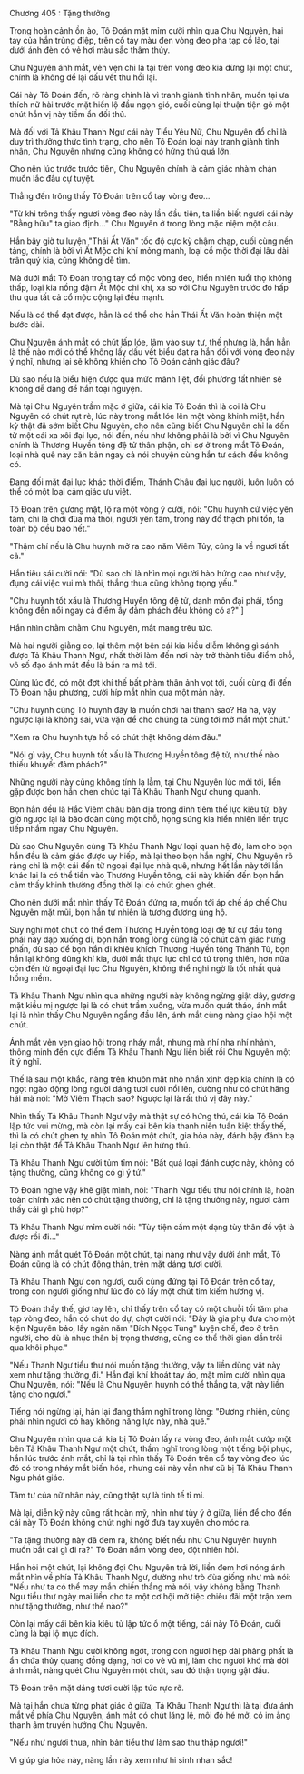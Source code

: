 




Chương 405 : Tặng thưởng


Trong hoàn cảnh ồn ào, Tô Đoán mặt mỉm cười nhìn qua Chu Nguyên, hai tay của hắn trùng điệp, trên cổ tay màu đen vòng đeo pha tạp cổ lão, tại dưới ánh đèn có vẻ hơi màu sắc thâm thúy.

Chu Nguyên ánh mắt, vẻn vẹn chỉ là tại trên vòng đeo kia dừng lại một chút, chính là không để lại dấu vết thu hồi lại.

Cái này Tô Đoán đến, rõ ràng chính là vì tranh giành tình nhân, muốn tại ưa thích nữ hài trước mặt hiển lộ đầu ngọn gió, cuối cùng lại thuận tiện gõ một chút hắn vị này tiềm ẩn đối thủ.

Mà đối với Tả Khâu Thanh Ngư cái này Tiểu Yêu Nữ, Chu Nguyên đổ chỉ là duy trì thưởng thức tình trạng, cho nên Tô Đoán loại này tranh giành tình nhân, Chu Nguyên nhưng cũng không có hứng thú quá lớn.

Cho nên lúc trước trước tiên, Chu Nguyên chính là cảm giác nhàm chán muốn lắc đầu cự tuyệt.

Thẳng đến trông thấy Tô Đoán trên cổ tay vòng đeo...

"Từ khi trông thấy ngươi vòng đeo này lần đầu tiên, ta liền biết ngươi cái này "Bằng hữu" ta giao định..." Chu Nguyên ở trong lòng mặc niệm một câu.

Hắn bây giờ tu luyện "Thái Ất Văn" tốc độ cực kỳ chậm chạp, cuối cùng nền tảng, chính là bởi vì Ất Mộc chi khí mỏng manh, loại cổ mộc thời đại lâu dài trân quý kia, cũng không dễ tìm.

Mà dưới mắt Tô Đoán trong tay cổ mộc vòng đeo, hiển nhiên tuổi thọ không thấp, loại kia nồng đậm Ất Mộc chi khí, xa so với Chu Nguyên trước đó hấp thu qua tất cả cổ mộc cộng lại đều mạnh.

Nếu là có thể đạt được, hẳn là có thể cho hắn Thái Ất Văn hoàn thiện một bước dài.

Chu Nguyên ánh mắt có chút lấp lóe, lâm vào suy tư, thế nhưng là, hắn hẳn là thế nào mới có thể không lấy dấu vết biểu đạt ra hắn đối với vòng đeo này ý nghĩ, nhưng lại sẽ không khiến cho Tô Đoán cảnh giác đâu?

Dù sao nếu là biểu hiện được quá mức mãnh liệt, đối phương tất nhiên sẽ không dễ dàng để hắn toại nguyện.

Mà tại Chu Nguyên trầm mặc ở giữa, cái kia Tô Đoán thì là coi là Chu Nguyên có chút rụt rè, lúc này trong mắt lóe lên một vòng khinh miệt, hắn kỳ thật đã sớm biết Chu Nguyên, cho nên cũng biết Chu Nguyên chỉ là đến từ một cái xa xôi đại lục, nói đến, nếu như không phải là bởi vì Chu Nguyên chính là Thương Huyền tông đệ tử thân phận, chỉ sợ ở trong mắt Tô Đoán, loại nhà quê này căn bản ngay cả nói chuyện cùng hắn tư cách đều không có.

Đang đối mặt đại lục khác thời điểm, Thánh Châu đại lục người, luôn luôn có thể có một loại cảm giác ưu việt.

Tô Đoán trên gương mặt, lộ ra một vòng ý cười, nói: "Chu huynh cứ việc yên tâm, chỉ là chơi đùa mà thôi, ngươi yên tâm, trong này đổ thạch phí tổn, ta toàn bộ đều bao hết."

"Thậm chí nếu là Chu huynh mở ra cao năm Viêm Tủy, cũng là về ngươi tất cả."

Hắn tiêu sái cười nói: "Dù sao chỉ là nhìn mọi người hào hứng cao như vậy, đụng cái việc vui mà thôi, thắng thua cũng không trọng yếu."

"Chu huynh tốt xấu là Thương Huyền tông đệ tử, danh môn đại phái, tổng không đến nổi ngay cả điểm ấy đảm phách đều không có a?" ]

Hắn nhìn chằm chằm Chu Nguyên, mắt mang trêu tức.

Mà hai người giằng co, lại thêm một bên cái kia kiều diễm không gì sánh được Tả Khâu Thanh Ngư, nhất thời làm đến nơi này trở thành tiêu điểm chỗ, vô số đạo ánh mắt đều là bắn ra mà tới.

Cùng lúc đó, có một đợt khí thế bất phàm thân ảnh vọt tới, cuối cùng đi đến Tô Đoán hậu phương, cười híp mắt nhìn qua một màn này.

"Chu huynh cùng Tô huynh đây là muốn chơi hai thanh sao? Ha ha, vậy ngược lại là không sai, vừa vặn để cho chúng ta cũng tới mở mắt một chút."

"Xem ra Chu huynh tựa hồ có chút thật không dám đâu."

"Nói gì vậy, Chu huynh tốt xấu là Thương Huyền tông đệ tử, như thế nào thiếu khuyết đảm phách?"

Những người này cũng không tính lạ lẫm, tại Chu Nguyên lúc mới tới, liền gặp được bọn hắn chen chúc tại Tả Khâu Thanh Ngư chung quanh.

Bọn hắn đều là Hắc Viêm châu bản địa trong đỉnh tiêm thế lực kiêu tử, bây giờ ngược lại là bão đoàn cùng một chỗ, họng súng kia hiển nhiên liền trực tiếp nhắm ngay Chu Nguyên.

Dù sao Chu Nguyên cùng Tả Khâu Thanh Ngư loại quan hệ đó, làm cho bọn hắn đều là cảm giác được uy hiếp, mà lại theo bọn hắn nghĩ, Chu Nguyên rõ ràng chỉ là một cái đến từ ngoại đại lục nhà quê, nhưng hết lần này tới lần khác lại là có thể tiến vào Thương Huyền tông, cái này khiến đến bọn hắn cảm thấy khinh thường đồng thời lại có chút ghen ghét.

Cho nên dưới mắt nhìn thấy Tô Đoán đứng ra, muốn tới áp chế áp chế Chu Nguyên mặt mũi, bọn hắn tự nhiên là tương đương ủng hộ.

Suy nghĩ một chút có thể đem Thương Huyền tông loại đệ tử cự đầu tông phái này đạp xuống đi, bọn hắn trong lòng cũng là có chút cảm giác hưng phấn, dù sao để bọn hắn đi khiêu khích Thương Huyền tông Thánh Tử, bọn hắn lại không dũng khí kia, dưới mắt thực lực chỉ có tứ trọng thiên, hơn nữa còn đến từ ngoại đại lục Chu Nguyên, không thể nghi ngờ là tốt nhất quả hồng mềm.

Tả Khâu Thanh Ngư nhìn qua những người này không ngừng giật dây, gương mặt kiều mị ngược lại là có chút trầm xuống, vừa muốn quát tháo, ánh mắt lại là nhìn thấy Chu Nguyên ngẩng đầu lên, ánh mắt cùng nàng giao hội một chút.

Ánh mắt vẻn vẹn giao hội trong nháy mắt, nhưng mà nhí nha nhí nhảnh, thông minh đến cực điểm Tả Khâu Thanh Ngư liền biết rồi Chu Nguyên một ít ý nghĩ.

Thế là sau một khắc, nàng trên khuôn mặt nhỏ nhắn xinh đẹp kia chính là có ngọt ngào động lòng người dáng tươi cười nổi lên, dường như có chút hăng hái mà nói: "Mở Viêm Thạch sao? Ngược lại là rất thú vị đây này."

Nhìn thấy Tả Khâu Thanh Ngư vậy mà thật sự có hứng thú, cái kia Tô Đoán lập tức vui mừng, mà còn lại mấy cái bên kia thanh niên tuấn kiệt thấy thế, thì là có chút ghen tỵ nhìn Tô Đoán một chút, gia hỏa này, đánh bậy đánh bạ lại còn thật để Tả Khâu Thanh Ngư lên hứng thú.

Tả Khâu Thanh Ngư cười tủm tỉm nói: "Bất quá loại đánh cược này, không có tặng thưởng, cũng không có gì ý tứ."

Tô Đoán nghe vậy khẽ giật mình, nói: "Thanh Ngư tiểu thư nói chính là, hoàn toàn chính xác nên có chút tặng thưởng, chỉ là tặng thưởng này, ngươi cảm thấy cái gì phù hợp?"

Tả Khâu Thanh Ngư mỉm cười nói: "Tùy tiện cầm một dạng tùy thân đồ vật là được rồi đi..."

Nàng ánh mắt quét Tô Đoán một chút, tại nàng như vậy dưới ánh mắt, Tô Đoán cũng là có chút động thân, trên mặt dáng tươi cười.

Tả Khâu Thanh Ngư con ngươi, cuối cùng đứng tại Tô Đoán trên cổ tay, trong con ngươi giống như lúc đó có lấy một chút tìm kiếm hương vị.

Tô Đoán thấy thế, giơ tay lên, chỉ thấy trên cổ tay có một chuỗi tối tăm pha tạp vòng đeo, hắn có chút do dự, chợt cười nói: "Đây là gia phụ đưa cho một kiện Nguyên bảo, lấy ngàn năm "Bích Ngọc Tùng" luyện chế, đeo ở trên người, cho dù là nhục thân bị trọng thương, cũng có thể thời gian dần trôi qua khôi phục."

"Nếu Thanh Ngư tiểu thư nói muốn tặng thưởng, vậy ta liền dùng vật này xem như tặng thưởng đi." Hắn đại khí khoát tay áo, mặt mỉm cười nhìn qua Chu Nguyên, nói: "Nếu là Chu Nguyên huynh có thể thắng ta, vật này liền tặng cho ngươi."

Tiếng nói ngừng lại, hắn lại đang thầm nghĩ trong lòng: "Đương nhiên, cũng phải nhìn ngươi có hay không năng lực này, nhà quê."

Chu Nguyên nhìn qua cái kia bị Tô Đoán lấy ra vòng đeo, ánh mắt cướp một bên Tả Khâu Thanh Ngư một chút, thầm nghĩ trong lòng một tiếng bội phục, hắn lúc trước ánh mắt, chỉ là tại nhìn thấy Tô Đoán trên cổ tay vòng đeo lúc đó có trong nháy mắt biến hóa, nhưng cái này vẫn như cũ bị Tả Khâu Thanh Ngư phát giác.

Tâm tư của nữ nhân này, cũng thật sự là tinh tế tỉ mỉ.

Mà lại, diễn kỹ này cũng rất hoàn mỹ, nhìn như tùy ý ở giữa, liền để cho đến cái này Tô Đoán không chút nghi ngờ đưa tay xuyên cho móc ra.

"Ta tặng thưởng này đã đem ra, không biết nếu như Chu Nguyên huynh muốn bắt cái gì đi ra?" Tô Đoán nắm vòng đeo, đột nhiên hỏi.

Hắn hỏi một chút, lại không đợi Chu Nguyên trả lời, liền đem hơi nóng ánh mắt nhìn về phía Tả Khâu Thanh Ngư, dường như trò đùa giống như mà nói: "Nếu như ta có thể may mắn chiến thắng mà nói, vậy không bằng Thanh Ngư tiểu thư ngày mai liền cho ta một cơ hội mở tiệc chiêu đãi một trận xem như tặng thưởng, như thế nào?"

Còn lại mấy cái bên kia kiêu tử lập tức ồ một tiếng, cái này Tô Đoán, cuối cùng là bại lộ mục đích.

Tả Khâu Thanh Ngư cười không ngớt, trong con ngươi hẹp dài phảng phất là ẩn chứa thủy quang đồng dạng, hơi có vẻ vũ mị, làm cho người khó mà dời ánh mắt, nàng quét Chu Nguyên một chút, sau đó thận trọng gật đầu.

Tô Đoán trên mặt dáng tươi cười lập tức rực rỡ.

Mà tại hắn chưa từng phát giác ở giữa, Tả Khâu Thanh Ngư thì là tại đưa ánh mắt về phía Chu Nguyên, ánh mắt có chút lăng lệ, môi đỏ hé mở, có im ắng thanh âm truyền hướng Chu Nguyên.

"Nếu như ngươi thua, nhìn bản tiểu thư làm sao thu thập ngươi!"

Vì giúp gia hỏa này, nàng lần này xem như hi sinh nhan sắc!




